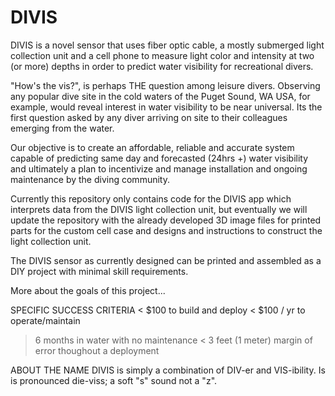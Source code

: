 # DIVIS
DIVIS is a novel sensor that uses fiber optic cable, a mostly submerged light collection unit and a cell phone to measure light color and intensity at two (or more) depths in order to predict water visibility for recreational divers.

"How's the vis?", is perhaps THE question among leisure divers. Observing any popular dive site in the cold waters of the Puget Sound, WA USA, for example, would reveal interest in water visibility to be near universal. Its the first question asked by any diver arriving on site to their colleagues emerging from the water.
 
Our objective is to create an affordable, reliable and accurate system capable of predicting same day and forecasted (24hrs +) water visibility and ultimately a plan to incentivize and manage installation and ongoing maintenance by the diving community.

Currently this repository only contains code for the DIVIS app which interprets data from the DIVIS light collection unit, but eventually we will update the repository with the already developed 3D image files for printed parts for the custom cell case and designs and instructions to construct the light collection unit.

The DIVIS sensor as currently designed can be printed and assembled as a DIY project with minimal skill requirements. 

More about the goals of this project... 

SPECIFIC SUCCESS CRITERIA
< $100 to build and deploy
< $100 / yr to operate/maintain
>6 months in water with no maintenance
 < 3 feet (1 meter) margin of error thoughout a deployment
 
ABOUT THE NAME
DIVIS is simply a combination of DIV-er and VIS-ibility. Is is pronounced die-viss; a soft "s" sound not a "z".

